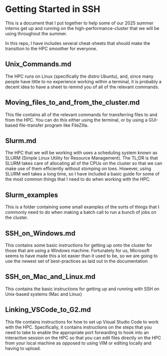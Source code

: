 # Getting Started in SSH

This is a document that I put together to help some of our 2025 summer
interns get up and running on the high-performance-cluster that
we will be using throughout the summer.

In this repo, I have includes several cheat-sheets that should make the transition
to the HPC smoother for everyone.

## Unix_Commands.md

The HPC runs on Linux (specifically the distro Ubuntu), and, since many people have little
to no experience working within a terminal, it is probably a decent idea to have
a sheet to remind you of all of the relevant commands.

## Moving_files_to_and_from_the_cluster.md

This file contains all of the relevant commands for transferring files to and from the HPC.
You can do this either using the terminal, or by using a GUI-based file-transfer program
like FileZilla.

## Slurm.md

The HPC that we will be working with uses a scheduling system known as SLURM (Simple
Linux Utility for Resource Management). The TL;DR is that SLURM takes care of allocating
all of the CPUs on the cluster so that we can make use of them efficiently without stomping
on toes. However, using SLURM well takes a long time, so I have included a basic guide for
some of the most common things that I need to do when working with the HPC.

## Slurm_examples

This is a folder containing some small examples of the sorts of things that I commonly need to
do when making a batch call to run a bunch of jobs on the cluster.

## SSH_on_Windows.md

This contains some basic instructions for getting up onto the cluster for those that are using
a Windows machine. Fortunately for us, Microsoft seems to have made this a lot easier
than it used to be, so we are going to use the newest set of best-practices as laid out
in the documentation 

## SSH_on_Mac_and_Linux.md

This contains the basic instructions for getting up and running with SSH on Unix-based systems
(Mac and Linux)

## Linking_VSCode_to_G2.md

This file contains instructions for how to set up Visual Studio Code to work with the HPC.
Specifically, it contains instructions on the steps that you need to take to enable
the appropriate port forwarding to hook into an interactive session on the HPC so that you
can edit files directly on the HPC from your local machine as opposed to using VIM or 
editing locally and having to upload.
